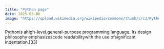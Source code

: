 ```yaml
---
title: "Python page"
date: 2025-03-06
image: "https://upload.wikimedia.org/wikipedia/commons/thumb/c/c3/Python-logo-notext.svg/150px-Python-logo-notext.svg.png"
---
```


Pythonis ahigh-level,general-purpose programming language. Its design philosophy emphasizescode readabilitywith the use ofsignificant indentation.[33]
